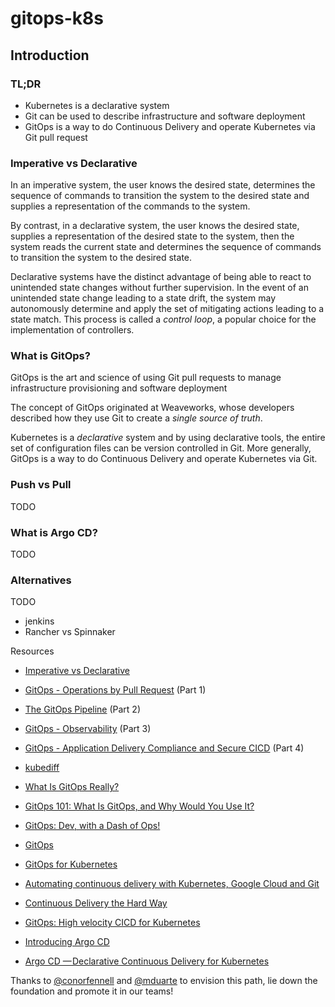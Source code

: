# gitops-k8s

## Introduction

### TL;DR

* Kubernetes is a declarative system
* Git can be used to describe infrastructure and software deployment
* GitOps is a way to do Continuous Delivery and operate Kubernetes via Git pull request

### Imperative vs Declarative

In an imperative system, the user knows the desired state, determines the sequence of commands to transition the system to the desired state and supplies a representation of the commands to the system.

By contrast, in a declarative system, the user knows the desired state, supplies a representation of the desired state to the system, then the system reads the current state and determines the sequence of commands to transition the system to the desired state.

Declarative systems have the distinct advantage of being able to react to unintended state changes without further supervision. In the event of an unintended state change leading to a state drift, the system may autonomously determine and apply the set of mitigating actions leading to a state match. This process is called a *control loop*, a popular choice for the implementation of controllers.

### What is GitOps?

GitOps is the art and science of using Git pull requests to manage infrastructure provisioning and software deployment

The concept of GitOps originated at Weaveworks, whose developers described how they use Git to create a *single source of truth*.

Kubernetes is a *declarative* system and by using declarative tools, the entire set of configuration files can be version controlled in Git. More generally, GitOps is a way to do Continuous Delivery and operate Kubernetes via Git.

### Push vs Pull

TODO

### What is Argo CD?

TODO

### Alternatives

TODO

* jenkins
* Rancher vs Spinnaker

Resources

* [Imperative vs Declarative](https://medium.com/@dominik.tornow/imperative-vs-declarative-8abc7dcae82e)

* [GitOps - Operations by Pull Request](https://www.weave.works/blog/gitops-operations-by-pull-request) (Part 1)
* [The GitOps Pipeline](https://www.weave.works/blog/the-gitops-pipeline) (Part 2)
* [GitOps - Observability](https://www.weave.works/blog/gitops-part-3-observability) (Part 3)
* [GitOps - Application Delivery Compliance and Secure CICD](https://www.weave.works/blog/gitops-compliance-and-secure-cicd) (Part 4)
* [kubediff](https://github.com/weaveworks/kubediff)

* [What Is GitOps Really?](https://www.weave.works/blog/what-is-gitops-really)
* [GitOps 101: What Is GitOps, and Why Would You Use It?](https://www.twistlock.com/2018/08/06/gitops-101-gitops-use)
* [GitOps: Dev, with a Dash of Ops!](https://www.cloudbees.com/blog/gitops-dev-dash-ops)
* [GitOps](https://www.weave.works/technologies/gitops)
* [GitOps for Kubernetes](https://thenewstack.io/gitops-kubernetes-devops-iteration-focused-declarative-infrastructure)
* [Automating continuous delivery with Kubernetes, Google Cloud and Git](https://vimeo.com/255633066)
* [Continuous Delivery the Hard Way](https://www.weave.works/blog/continuous-delivery-the-hard-way)
* [GitOps: High velocity CICD for Kubernetes](https://www.weave.works/blog/gitops-high-velocity-cicd-for-kubernetes)

* [Introducing Argo CD](https://blog.argoproj.io/introducing-argo-cd-declarative-continuous-delivery-for-kubernetes-da2a73a780cd)
* [Argo CD — Declarative Continuous Delivery for Kubernetes](https://argoproj.github.io/argo-cd)

Thanks to [@conorfennell](https://github.com/conorfennell) and [@mduarte](https://github.com/mduarte) to envision this path, lie down the foundation and promote it in our teams!
